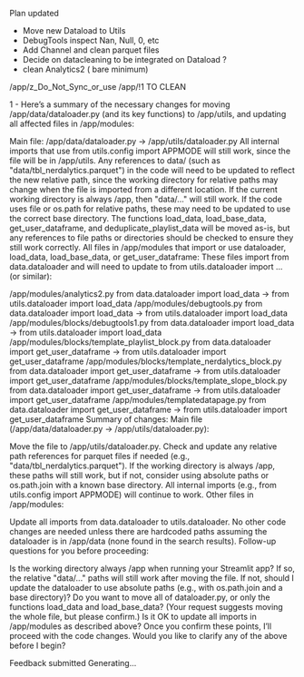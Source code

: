 Plan updated


- Move new Dataload to Utils
- DebugTools inspect Nan, Null, 0, etc
- Add Channel and clean parquet files
- Decide on datacleaning to be integrated on Dataload ?
- clean Analytics2 ( bare minimum)



/app/z_Do_Not_Sync_or_use
/app/!1 TO CLEAN




1 - Here’s a summary of the necessary changes for moving /app/data/dataloader.py (and its key functions) to /app/utils, and updating all affected files in /app/modules:

Main file: /app/data/dataloader.py → /app/utils/dataloader.py
All internal imports that use from utils.config import APPMODE will still work, since the file will be in /app/utils.
Any references to data/ (such as "data/tbl_nerdalytics.parquet") in the code will need to be updated to reflect the new relative path, since the working directory for relative paths may change when the file is imported from a different location. If the current working directory is always /app, then "data/..." will still work. If the code uses file or os.path for relative paths, these may need to be updated to use the correct base directory.
The functions load_data, load_base_data, get_user_dataframe, and deduplicate_playlist_data will be moved as-is, but any references to file paths or directories should be checked to ensure they still work correctly.
All files in /app/modules that import or use dataloader, load_data, load_base_data, or get_user_dataframe:
These files import from data.dataloader and will need to update to from utils.dataloader import ... (or similar):

/app/modules/analytics2.py
from data.dataloader import load_data → from utils.dataloader import load_data
/app/modules/debugtools.py
from data.dataloader import load_data → from utils.dataloader import load_data
/app/modules/blocks/debugtools1.py
from data.dataloader import load_data → from utils.dataloader import load_data
/app/modules/blocks/template_playlist_block.py
from data.dataloader import get_user_dataframe → from utils.dataloader import get_user_dataframe
/app/modules/blocks/template_nerdalytics_block.py
from data.dataloader import get_user_dataframe → from utils.dataloader import get_user_dataframe
/app/modules/blocks/template_slope_block.py
from data.dataloader import get_user_dataframe → from utils.dataloader import get_user_dataframe
/app/modules/templatedatapage.py
from data.dataloader import get_user_dataframe → from utils.dataloader import get_user_dataframe
Summary of changes:
Main file (/app/data/dataloader.py → /app/utils/dataloader.py):

Move the file to /app/utils/dataloader.py.
Check and update any relative path references for parquet files if needed (e.g., "data/tbl_nerdalytics.parquet"). If the working directory is always /app, these paths will still work, but if not, consider using absolute paths or os.path.join with a known base directory.
All internal imports (e.g., from utils.config import APPMODE) will continue to work.
Other files in /app/modules:

Update all imports from data.dataloader to utils.dataloader.
No other code changes are needed unless there are hardcoded paths assuming the dataloader is in /app/data (none found in the search results).
Follow-up questions for you before proceeding:

Is the working directory always /app when running your Streamlit app? If so, the relative "data/..." paths will still work after moving the file. If not, should I update the dataloader to use absolute paths (e.g., with os.path.join and a base directory)?
Do you want to move all of dataloader.py, or only the functions load_data and load_base_data? (Your request suggests moving the whole file, but please confirm.)
Is it OK to update all imports in /app/modules as described above?
Once you confirm these points, I’ll proceed with the code changes. Would you like to clarify any of the above before I begin?

Feedback submitted
Generating...


